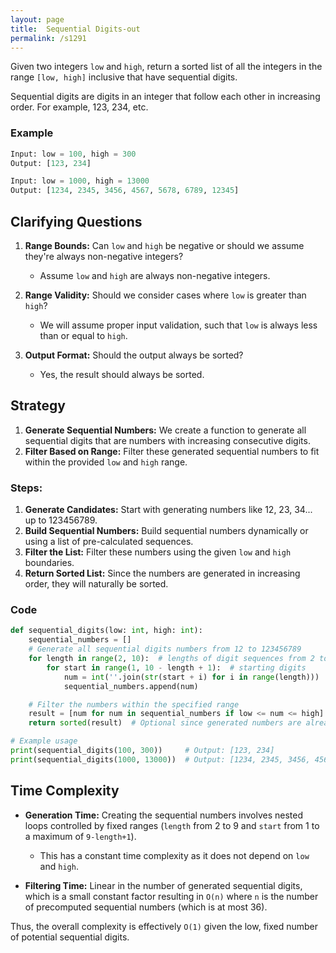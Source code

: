 ```yaml
---
layout: page
title:  Sequential Digits-out
permalink: /s1291
---
```

Given two integers `low` and `high`, return a sorted list of all the integers in the range `[low, high]` inclusive that have sequential digits.

Sequential digits are digits in an integer that follow each other in increasing order. For example, 123, 234, etc.

### Example
```python
Input: low = 100, high = 300
Output: [123, 234]

Input: low = 1000, high = 13000
Output: [1234, 2345, 3456, 4567, 5678, 6789, 12345]
```

## Clarifying Questions
1. **Range Bounds:** Can `low` and `high` be negative or should we assume they're always non-negative integers?
   - Assume `low` and `high` are always non-negative integers.

2. **Range Validity:** Should we consider cases where `low` is greater than `high`?
   - We will assume proper input validation, such that `low` is always less than or equal to `high`.

3. **Output Format:** Should the output always be sorted?
   - Yes, the result should always be sorted.

## Strategy
1. **Generate Sequential Numbers:** We create a function to generate all sequential digits that are numbers with increasing consecutive digits.
2. **Filter Based on Range:** Filter these generated sequential numbers to fit within the provided `low` and `high` range.

### Steps:
1. **Generate Candidates:** Start with generating numbers like 12, 23, 34... up to 123456789.
2. **Build Sequential Numbers:** Build sequential numbers dynamically or using a list of pre-calculated sequences.
3. **Filter the List:** Filter these numbers using the given `low` and `high` boundaries.
4. **Return Sorted List:** Since the numbers are generated in increasing order, they will naturally be sorted.

### Code

```python
def sequential_digits(low: int, high: int):
    sequential_numbers = []
    # Generate all sequential digits numbers from 12 to 123456789
    for length in range(2, 10):  # lengths of digit sequences from 2 to 9
        for start in range(1, 10 - length + 1):  # starting digits
            num = int(''.join(str(start + i) for i in range(length)))
            sequential_numbers.append(num)

    # Filter the numbers within the specified range
    result = [num for num in sequential_numbers if low <= num <= high]
    return sorted(result)  # Optional since generated numbers are already sorted

# Example usage
print(sequential_digits(100, 300))     # Output: [123, 234]
print(sequential_digits(1000, 13000))  # Output: [1234, 2345, 3456, 4567, 5678, 6789, 12345]
```

## Time Complexity
- **Generation Time:** Creating the sequential numbers involves nested loops controlled by fixed ranges (`length` from 2 to 9 and `start` from 1 to a maximum of `9-length+1`).
  - This has a constant time complexity as it does not depend on `low` and `high`.

- **Filtering Time:** Linear in the number of generated sequential digits, which is a small constant factor resulting in `O(n)` where `n` is the number of precomputed sequential numbers (which is at most 36).

Thus, the overall complexity is effectively `O(1)` given the low, fixed number of potential sequential digits.